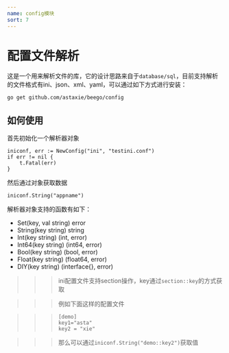 ```yaml
---
name: config模块
sort: 7
---
```


# 配置文件解析
这是一个用来解析文件的库，它的设计思路来自于`database/sql`，目前支持解析的文件格式有ini、json、xml、yaml，可以通过如下方式进行安装：

	go get github.com/astaxie/beego/config
	
## 如何使用
首先初始化一个解析器对象

	iniconf, err := NewConfig("ini", "testini.conf")
	if err != nil {
		t.Fatal(err)
	}
	
然后通过对象获取数据
	
	iniconf.String("appname")
	
解析器对象支持的函数有如下：

* Set(key, val string) error
* String(key string) string
* Int(key string) (int, error)
* Int64(key string) (int64, error)
* Bool(key string) (bool, error)
* Float(key string) (float64, error)
* DIY(key string) (interface{}, error)
	
>>>ini配置文件支持section操作，key通过`section::key`的方式获取

>>>例如下面这样的配置文件

>>>		[demo]
>>>		key1="asta"
>>>		key2 = "xie"

>>> 那么可以通过`iniconf.String("demo::key2")`获取值
